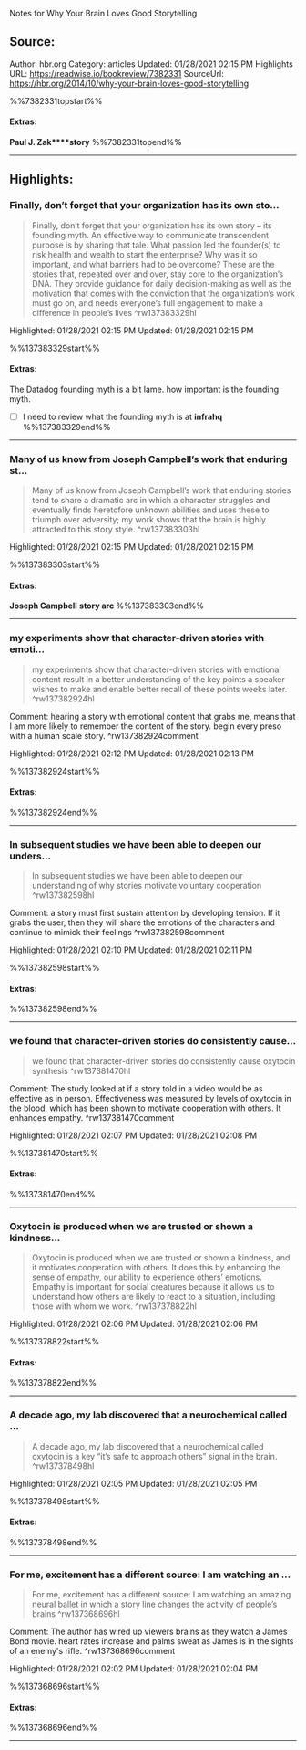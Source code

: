 Notes for Why Your Brain Loves Good Storytelling

## Source:
Author: hbr.org
Category: articles
Updated: 01/28/2021 02:15 PM
Highlights URL: https://readwise.io/bookreview/7382331
SourceUrl: https://hbr.org/2014/10/why-your-brain-loves-good-storytelling

%%7382331topstart%%
#### Extras:
**Paul J. Zak****story**
%%7382331topend%%


 
-----
 ## Highlights:

### Finally, don’t forget that your organization has its own sto...
>Finally, don’t forget that your organization has its own story – its founding myth. An effective way to communicate transcendent purpose is by sharing that tale. What passion led the founder(s) to risk health and wealth to start the enterprise? Why was it so important, and what barriers had to be overcome? These are the stories that, repeated over and over, stay core to the organization’s DNA. They provide guidance for daily decision-making as well as the motivation that comes with the conviction that the organization’s work must go on, and needs everyone’s full engagement to make a difference in people’s lives ^rw137383329hl


Highlighted: 01/28/2021 02:15 PM
Updated: 01/28/2021 02:15 PM

%%137383329start%%
#### Extras:
The Datadog founding myth is a bit lame. how important is the founding myth. 
- [ ] I need to review what the founding myth is at **infrahq**
%%137383329end%%



------

### Many of us know from Joseph Campbell’s work that enduring st...
>Many of us know from Joseph Campbell’s work that enduring stories tend to share a dramatic arc in which a character struggles and eventually finds heretofore unknown abilities and uses these to triumph over adversity; my work shows that the brain is highly attracted to this story style. ^rw137383303hl


Highlighted: 01/28/2021 02:15 PM
Updated: 01/28/2021 02:15 PM

%%137383303start%%
#### Extras:
**Joseph Campbell** **story arc**
%%137383303end%%



------

### my experiments show that character-driven stories with emoti...
>my experiments show that character-driven stories with emotional content result in a better understanding of the key points a speaker wishes to make and enable better recall of these points weeks later. ^rw137382924hl

Comment: hearing a story with emotional content that grabs me, means that I am more likely to remember the content of the story.  begin every preso with a human scale story. ^rw137382924comment

Highlighted: 01/28/2021 02:12 PM
Updated: 01/28/2021 02:13 PM

%%137382924start%%
#### Extras:

%%137382924end%%



------

### In subsequent studies we have been able to deepen our unders...
>In subsequent studies we have been able to deepen our understanding of why stories motivate voluntary cooperation ^rw137382598hl

Comment: a story must first sustain attention by developing tension. If it grabs the user, then they will share the emotions of the characters and continue to mimick their feelings ^rw137382598comment

Highlighted: 01/28/2021 02:10 PM
Updated: 01/28/2021 02:11 PM

%%137382598start%%
#### Extras:

%%137382598end%%



------

### we found that character-driven stories do consistently cause...
>we found that character-driven stories do consistently cause oxytocin synthesis ^rw137381470hl

Comment: The study looked at if a story told in a video would be as effective as in person. Effectiveness was measured by levels of oxytocin in the blood, which has been shown to motivate cooperation with others. It enhances empathy. ^rw137381470comment

Highlighted: 01/28/2021 02:07 PM
Updated: 01/28/2021 02:08 PM

%%137381470start%%
#### Extras:

%%137381470end%%



------

### Oxytocin is produced when we are trusted or shown a kindness...
>Oxytocin is produced when we are trusted or shown a kindness, and it motivates cooperation with others. It does this by enhancing the sense of empathy, our ability to experience others’ emotions. Empathy is important for social creatures because it allows us to understand how others are likely to react to a situation, including those with whom we work. ^rw137378822hl


Highlighted: 01/28/2021 02:06 PM
Updated: 01/28/2021 02:06 PM

%%137378822start%%
#### Extras:

%%137378822end%%



------

### A decade ago, my lab discovered that a neurochemical called ...
>A decade ago, my lab discovered that a neurochemical called oxytocin is a key “it’s safe to approach others” signal in the brain. ^rw137378498hl


Highlighted: 01/28/2021 02:05 PM
Updated: 01/28/2021 02:05 PM

%%137378498start%%
#### Extras:

%%137378498end%%



------

### For me, excitement has a different source: I am watching an ...
>For me, excitement has a different source: I am watching an amazing neural ballet in which a story line changes the activity of people’s brains ^rw137368696hl

Comment: The author has wired up viewers brains as they watch a James Bond movie. heart rates increase and palms sweat as James is in the sights of an enemy's rifle. ^rw137368696comment

Highlighted: 01/28/2021 02:02 PM
Updated: 01/28/2021 02:04 PM

%%137368696start%%
#### Extras:

%%137368696end%%



------

